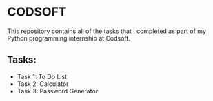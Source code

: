 # CODSOFT

This repository contains all of the tasks that I completed as part of my Python programming internship at Codsoft.


## Tasks:

* Task 1: To Do List
* Task 2: Calculator
* Task 3: Password Generator
